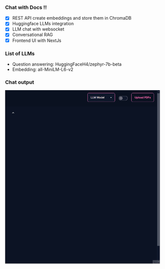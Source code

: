 ### Chat with Docs !!

- [x] REST API create embeddings and store them in ChromaDB
- [x] Huggingface LLMs integration
- [x] LLM chat with websocket
- [x] Conversational RAG
- [x] Frontend UI with NextJs

### List of LLMs

- Question answering: HuggingFaceH4/zephyr-7b-beta
- Embedding: all-MiniLM-L6-v2

### Chat output

![output](./assets/GPT_Chat.gif)

